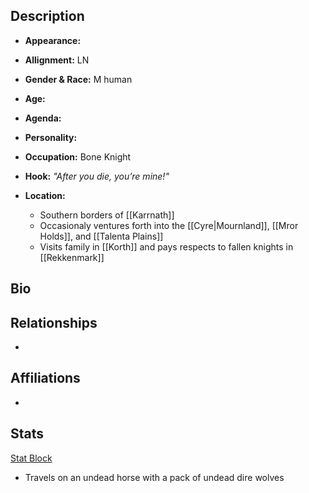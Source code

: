 ## Description
- **Appearance:** 

- **Allignment:** LN

- **Gender & Race:** M human

- **Age:** 

- **Agenda:** 

- **Personality:** 

- **Occupation:** Bone Knight

- **Hook:** *"After you die, you’re mine!"*

- **Location:** 
	- Southern borders of [[Karrnath]]
	- Occasionaly ventures forth into the [[Cyre|Mournland]], [[Mror Holds]], and [[Talenta Plains]]
	- Visits family in [[Korth]] and pays respects to fallen knights in [[Rekkenmark]]

## Bio


## Relationships
- 

## Affiliations
-

## Stats
[Stat Block](https://www.dndbeyond.com/monsters/bone-knight)
- Travels on an undead horse with a pack of undead dire wolves
